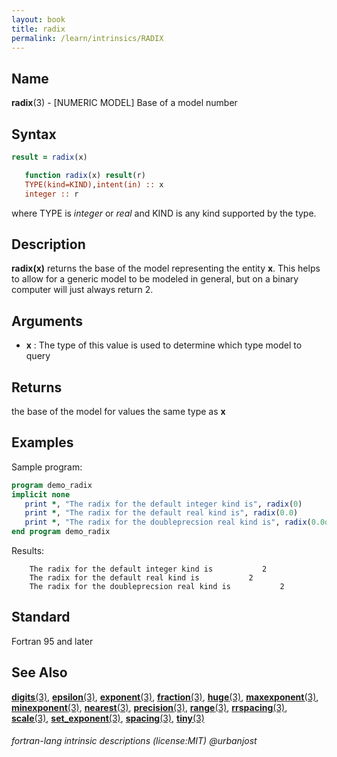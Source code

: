 ```yaml
---
layout: book
title: radix
permalink: /learn/intrinsics/RADIX
---
```

## __Name__

__radix__(3) - \[NUMERIC MODEL\] Base of a model number

## __Syntax__
```fortran
result = radix(x)

   function radix(x) result(r)
   TYPE(kind=KIND),intent(in) :: x
   integer :: r
```
where TYPE is _integer_ or _real_ and KIND is any kind supported by
the type.
## __Description__

__radix(x)__ returns the base of the model representing the entity __x__.
This helps to allow for a generic model to be modeled in general, but
on a binary computer will just always return 2.

## __Arguments__

  - __x__
    : The type of this value is used to determine which type model
    to query

## __Returns__

the base of the model for values the same type as __x__

## __Examples__

Sample program:

```fortran
program demo_radix
implicit none
   print *, "The radix for the default integer kind is", radix(0)
   print *, "The radix for the default real kind is", radix(0.0)
   print *, "The radix for the doubleprecsion real kind is", radix(0.0d0)
end program demo_radix
```
  Results:
```text
    The radix for the default integer kind is           2
    The radix for the default real kind is           2
    The radix for the doubleprecsion real kind is           2
```

## __Standard__

Fortran 95 and later

## __See Also__

[__digits__(3)](DIGITS),
[__epsilon__(3)](EPSILON),
[__exponent__(3)](EXPONENT),
[__fraction__(3)](FRACTION),
[__huge__(3)](HUGE),
[__maxexponent__(3)](MAXEXPONENT),
[__minexponent__(3)](MINEXPONENT),
[__nearest__(3)](NEAREST),
[__precision__(3)](PRECISION),
[__range__(3)](RANGE),
[__rrspacing__(3)](RRSPACING),
[__scale__(3)](SCALE),
[__set\_exponent__(3)](SET_EXPONENT),
[__spacing__(3)](SPACING),
[__tiny__(3)](TINY)

###### fortran-lang intrinsic descriptions (license:MIT) @urbanjost
